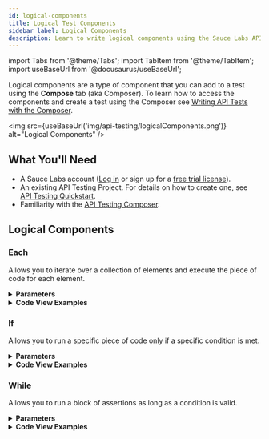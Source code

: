 ```yaml
---
id: logical-components
title: Logical Test Components
sidebar_label: Logical Components
description: Learn to write logical components using the Sauce Labs API Testing Composer.
---
```


import Tabs from '@theme/Tabs';
import TabItem from '@theme/TabItem';
import useBaseUrl from '@docusaurus/useBaseUrl';

Logical components are a type of component that you can add to a test using the **Compose** tab (aka Composer). To learn how to access the components and create a test using the Composer see [Writing API Tests with the Composer](/api-testing/composer/).

<img src={useBaseUrl('img/api-testing/logicalComponents.png')} alt="Logical Components" />

## What You'll Need

- A Sauce Labs account ([Log in](https://accounts.saucelabs.com/am/XUI/#login/) or sign up for a [free trial license](https://saucelabs.com/sign-up)).
- An existing API Testing Project. For details on how to create one, see [API Testing Quickstart](/api-testing/quickstart/).
- Familiarity with the [API Testing Composer](/api-testing/composer/).

## Logical Components

### Each

Allows you to iterate over a collection of elements and execute the piece of code for each element.

<details><summary><strong>Parameters</strong></summary>

<table id="table-api">
  <tbody>
  <tr>
  <td colSpan='2'>Fields</td>
  </tr>
    <tr>
     <td><strong>Expression</strong></td>
     <td><p><small>| REQUIRED | <a href="/api-testing/composer/expressions/#using-expressions">EXPRESSION</a> |</small></p><p>The path of the collection you want to iterate on.</p></td>
    </tr>
  </tbody>
</table>

<br/>

<strong>Examples</strong>

<img src={useBaseUrl('img/api-testing/simple_each.png')} alt="one each"/>

For **Each** legs collection, checks if the nested `vector` item is an integer value.

```json title="Legs Collection Example"
{
  "legs": [
    {
      "vector": 1
    },
    {
      "vector": 3
    }
  ]
}
```

If a collection is nested in another one, you need to refer to them as `_1`, `_2`, and so on.

<img src={useBaseUrl('img/api-testing/nested-each.png')} alt="nested each"/>

For **Each** flights collection nested in `content` item, checks if `price.amount` is an integer. Then, for **Each** legs array, a nested collection in the flights collection, checks if `vector` item is an integer value.

```json title="Nested Collection Example"
{
  "content": {
    "flights": [
      {
        "price": {
          "amount": 100
        },
        "legs": [
          {
            "vector": 1
          },
          {
            "vector": 3
          }
        ]
      }
    ]
  }
}
```

</details>
<details><summary><strong>Code View Examples</strong></summary>

```yaml
- id: each
  children:
    - id: assert-is
      expression: _1.vector
      type: integer
  expression: payload.legs
```

```yaml
- id: each
  children:
    - id: assert-is
      expression: _1.price.amount
      type: integer
    - id: each
      children:
        - id: assert-is
          expression: _2.vector
          type: integer
      expression: _1.legs
  expression: payload.content.flights
```

</details>

### If

Allows you to run a specific piece of code only if a specific condition is met.

<details><summary><strong>Parameters</strong></summary>

<table id="table-api">
  <tbody>
  <tr>
  <td colSpan='2'>Fields</td>
  </tr>
    <tr>
      <td><p><small>| REQUIRED | <a href="/api-testing/composer/expressions/#using-expressions">EXPRESSION</a> |</small></p><p>The path of the collection you want to iterate on.</p></td>
    </tr>
  </tbody>
</table>

<br/>

<strong>Examples</strong>

If `payload.success` is equal to true then the code within the element is executed, otherwise is skipped.
<img src={useBaseUrl('img/api-testing/if.png')} alt="if.png"/>

If `_1.intermediate` exists then the code within the element is executed, otherwise is skipped. This is useful when the element is not always present.
<img src={useBaseUrl('img/api-testing/ifexists.png')} alt="ifexists.png" />

</details>
<details><summary><strong>Code View Examples</strong></summary>

```yaml
- id: if
  children:
  - id: assert-equals
    expression: payload.message
    value: Seats Available
  - id: assert-equals
    expression: payload.content.flightid
    value: ${id}
    type: string
  expression: payload.success == true
```

</details>

### While

Allows you to run a block of assertions as long as a condition is valid.

<details><summary><strong>Parameters</strong></summary>

<table id="table-api">
  <tbody>
  <tr>
  <td colSpan='2'>Fields</td>
  </tr>
    <tr>
     <td><strong>Expression</strong></td>
     <td><p><small>| REQUIRED | <a href="/api-testing/composer/expressions/#using-expressions">EXPRESSION</a> |</small></p><p>The condition that has to be met for the assertions block to be executed.</p></td>
    </tr>
  </tbody>
</table>

<br/>

<strong>Examples</strong><br/>

<img src={useBaseUrl('img/api-testing/while.png')} alt="while.png" />

</details>
<details><summary><strong>Code View Examples</strong></summary>

```yaml
- id: while
  children:
  - id: comment
    text: Executes assertion until items are less than 5
  expression: items<5
```

</details>
